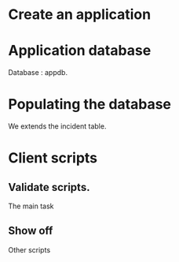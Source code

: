 # Create an application
# Application database
  Database : appdb.
# Populating the database
  We extends the incident table.
# Client scripts
## Validate scripts.
  The main task
## Show off
  Other scripts

